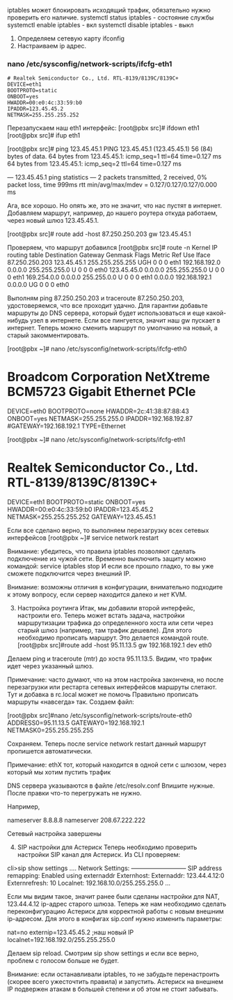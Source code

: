 iptables может блокировать исходящий трафик, обязательно нужно проверить его наличие.
systemctl status iptables - состояние службы
systemctl enable iptables - вкл
systemctl disable iptables - выкл

1. Определяем сетевую карту
	ifconfig
2. Настраиваем ip адрес. 

### nano /etc/sysconfig/network-scripts/ifcfg-eth1
	# Realtek Semiconductor Co., Ltd. RTL-8139/8139C/8139C+
	DEVICE=eth1
	BOOTPROTO=static
	ONBOOT=yes
	HWADDR=00:e0:4c:33:59:b0
	IPADDR=123.45.45.2
	NETMASK=255.255.255.252

Перезапускаем наш eth1 интерфейс:
[root@pbx src]# ifdown eth1
[root@pbx src]# ifup eth1


[root@pbx src]# ping 123.45.45.1
PING 123.45.45.1 (123.45.45.1) 56 (84) bytes of data.
64 bytes from 123.45.45.1: icmp_seq=1 ttl=64 time=0.127 ms
64 bytes from 123.45.45.1: icmp_seq=2 ttl=64 time=0.127 ms

— 123.45.45.1 ping statistics —
2 packets transmitted, 2 received, 0% packet loss, time 999ms
rtt min/avg/max/mdev = 0.127/0.127/0.127/0.000 ms

Ага, все хорошо. Но опять же, это не значит, что нас пустят в интернет. Добавляем маршрут, например, до нашего роутера откуда работаем, через новый шлюз 123.45.45.1.

[root@pbx src]# route add -host 87.250.250.203 gw 123.45.45.1

Проверяем, что маршрут добавился
[root@pbx src]# route -n
Kernel IP routing table
Destination    Gateway        Genmask        Flags Metric Ref   Use Iface
87.250.250.203 123.45.45.1     255.255.255.255 UGH  0     0       0 eth1
192.168.192.0  0.0.0.0        255.255.255.0  U    0     0       0 eth0
123.45.45.0     0.0.0.0        255.255.255.0  U    0     0       0 eth1
169.254.0.0    0.0.0.0        255.255.0.0    U    0     0       0 eth1
0.0.0.0        192.168.192.1  0.0.0.0        UG   0     0       0 eth0

Выполням ping 87.250.250.203 и traceroute 87.250.250.203, удостоверяемся, что все проходит удачно. Для гарантии добавьте маршруты до DNS сервера, который будет использоваться и еще какой-нибудь узел в интернете. Если все пингуется, значит наш gw пускает в интернет. Теперь можно сменить маршрут по умолчанию на новый, а старый закомментировать.

[root@pbx ~]# nano /etc/sysconfig/network-scripts/ifcfg-eth0
# Broadcom Corporation NetXtreme BCM5723 Gigabit Ethernet PCIe
DEVICE=eth0
BOOTPROTO=none
HWADDR=2c:41:38:87:88:43
ONBOOT=yes
NETMASK=255.255.255.0
IPADDR=192.168.192.87
#GATEWAY=192.168.192.1
TYPE=Ethernet

[root@pbx ~]# nano /etc/sysconfig/network-scripts/ifcfg-eth1
# Realtek Semiconductor Co., Ltd. RTL-8139/8139C/8139C+
DEVICE=eth1
BOOTPROTO=static
ONBOOT=yes
HWADDR=00:e0:4c:33:59:b0
IPADDR=123.45.45.2
NETMASK=255.255.255.252
GATEWAY=123.45.45.1

Если все сделано верно, то выполняем перезагрузку всех сетевых интерфейсов
[root@pbx ~]# service network restart

Внимание: убедитесь, что правила iptables позволяют сделать подключение из чужой сети. Временно выключить защиту можно командой: service iptables stop
И если все прошло гладко, то вы уже сможете подключится через внешний IP.

Внимание: возможны отличия в конфигурации, внимательно подходите к этому вопросу, если сервер находится далеко и нет KVM.

3. Настройка роутинга
Итак, мы добавили второй интерфейс, настроили его. Теперь может встать задача, настройки маршрутизации трафика до определенного хоста или сети через старый шлюз (например, там трафик дешевле). Для этого необходимо прописать маршрут. Это делается командой route.
[root@pbx src]#route add -host 95.11.13.5 gw 192.168.192.1 dev eth0

Делаем ping и traceroute (mtr) до хоста 95.11.13.5. Видим, что трафик идет через указанный шлюз.

Примечание: часто думают, что на этом настройка закончена, но после перезагрузки или рестарта сетевых интерфейсов маршруты слетают. Тут и добавка в rc.local может не помочь
Правильно прописать маршруты «навсегда» так.
Создаем файл:

[root@pbx src]#nano /etc/sysconfig/network-scripts/route-eth0
ADDRESS0=95.11.13.5
GATEWAY0=192.168.192.1
NETMASK0=255.255.255.255

Сохраняем. Теперь после service network restart данный маршрут пропишется автоматически.

Примечание: ethX тот, который находится в одной сети с шлюзом, через который мы хотим пустить трафик

DNS сервера указываются в файле /etc/resolv.conf
Впишите нужные. После правки что-то перегружать не нужно.

Например,

nameserver 8.8.8.8
nameserver 208.67.222.222

Сетевый настройка завершены

4. SIP настройки для Астериск
Теперь необходимо проверить настройки SIP канал для Астериск. Из CLI проверяем:

cli>sip show settings
….
Network Settings:
—————————
 SIP address remapping: Enabled using externaddr
 Externhost:            <none>
 Externaddr:            123.44.4.12:0
 Externrefresh:         10
 Localnet:                192.168.10.0/255.255.255.0
…

Если мы видим такое, значит ранее были сделаны настройки для NAT, 123.44.4.12 ip-адрес старого шлюза. Теперь же нам необходимо сделать переконфигурацию Астериск для корректной работы с новым внешним ip-адресом. Для этого в конфигах sip.conf нужно изменить параметры:

nat=no
externip=123.45.45.2 ;наш новый IP
localnet=192.168.192.0/255.255.255.0

Делаем sip reload. Смотрим sip show settings и если все верно, проблем с голосом больше не будет.

Внимание: если останавливали iptables, то не забудьте перенастроить (скорее всего ужесточтить правила) и запустить. Астериск на внешнем IP подвержен атакам в большей степени и об этом не стоит забывать.